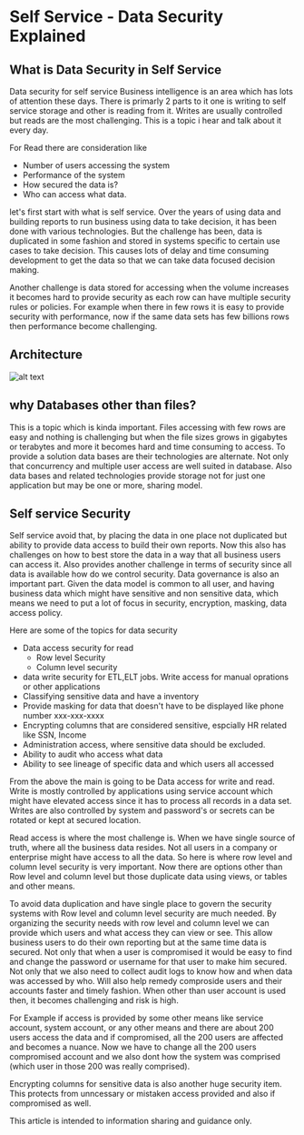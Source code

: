# Self Service - Data Security Explained

## What is Data Security in Self Service
Data security for self service Business intelligence is an area which has lots of attention these days. There is primarly 2 parts to it one is writing to self service storage and other is reading from it. Writes are usually controlled but reads are the most challenging. This is a topic i hear and talk about it every day.

For Read there are consideration like

- Number of users accessing the system
- Performance of the system
- How secured the data is?
- Who can access what data.

let's first start with what is self service. Over the years of using data and building reports to run business using data to take decision, it has been done with various technologies. But the challenge has been, data is duplicated in some fashion and stored in systems specific to certain use cases to take decision. This causes lots of delay and time consuming development to get the data so that we can take data focused decision making.

Another challenge is data stored for accessing when the volume increases it becomes hard to provide security as each row can have multiple security rules or policies. For example when there in few rows it is easy to provide security with performance, now if the same data sets has few billions rows then performance become challenging.

## Architecture

![alt text](https://github.com/balakreshnan/synapseAnalytics/blob/master/images/datasec.jpg "Data Security - Self Service BI")

## why Databases other than files?

This is a topic which is kinda important. Files accessing with few rows are easy and nothing is challenging but when the file sizes grows in gigabytes or terabytes and more it becomes hard and time consuming to access. To provide a solution data bases are their technologies are alternate. Not only that concurrency and multiple user access are well suited in database. Also data bases and related technologies provide storage not for just one application but may be one or more, sharing model.

## Self service Security

Self service avoid that, by placing the data in one place not duplicated but ability to provide data access to build their own reports. Now this also has challenges on how to best store the data in a way that all business users can access it. Also provides another challenge in terms of security since all data is available how do we control security. Data governance is also an important part. Given the data model is common to all user, and having business data which might have sensitive and non sensitive data, which means we need to put a lot of focus in security, encryption, masking, data access policy.

Here are some of the topics for data security

- Data access security for read
    - Row level Security
    - Column level security
- data write security for ETL,ELT jobs. Write access for manual oprations or other applications
- Classifying sensitive data and have a inventory
- Provide masking for data that doesn't have to be displayed like phone number xxx-xxx-xxxx
- Encrypting columns that are considered sensitive, espcially HR related like SSN, Income
- Administration access, where sensitive data should be excluded.
- Ability to audit who access what data
- Ability to see lineage of specific data and which users all accessed

From the above the main is going to be Data access for write and read. Write is mostly controlled by applications using service account which might have elevated access since it has to process all records in a data set. Writes are also controlled by system and password's or secrets can be rotated or kept at secured location.

Read access is where the most challenge is. When we have single source of truth, where all the business data resides. Not all users in a company or enterprise might have access to all the data. So here is where row level and column level security is very important. Now there are options other than Row level and column level but those duplicate data using views, or tables and other means.

To avoid data duplication and have single place to govern the security systems with Row level and column level security are much needed. By organizing the security needs with row level and column level we can provide which users and what access they can view or see. This allow business users to do their own reporting but at the same time data is secured. Not only that when a user is compromised it would be easy to find and change the password or username for that user to make him secured. Not only that we also need to collect audit logs to know how and when data was accessed by who. Will also help remedy comproside users and their accounts faster and timely fashion. When other than user account is used then, it becomes challenging and risk is high.

For Example if access is provided by some other means like service account, system account, or any other means and there are about 200 users access the data and if compromised, all the 200 users are affected and becomes a nuance. Now we have to change all the 200 users compromised account and we also dont how the system was comprised (which user in those 200 was really comprised).

Encrypting columns for sensitive data is also another huge security item. This protects from unncessary or mistaken access provided and also if compromised as well.

This article is intended to information sharing and guidance only.